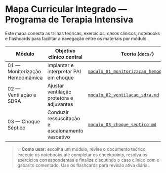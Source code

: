 # Mapa Curricular Integrado — Programa de Terapia Intensiva

Este mapa conecta as trilhas teóricas, exercícios, casos clínicos, notebooks e flashcards para facilitar a navegação entre os materiais por módulo.

| Módulo | Objetivo clínico central | Teoria (`docs/`) | Exercícios (`exercicios/`) | Casos clínicos (`casos-clinicos/`) | Notebooks (`notebooks/`) | Revisão (`flashcards/`) |
| --- | --- | --- | --- | --- | --- | --- |
| 01 — Monitorização Hemodinâmica | Implantar e interpretar PAI em choque | [`modulo_01_monitorizacao_hemodinamica.md`](./modulo_01_monitorizacao_hemodinamica.md) | Bloco 1 — Monitorização | [`caso_02_monitorizacao_invasiva.md`](../casos-clinicos/caso_02_monitorizacao_invasiva.md) | `01_monitorizacao_hemodinamica_invasiva.ipynb`<br>`21_casos_integrados_choque_sdra.ipynb` (checkpoint 1) | [Flashcards Módulo 01](../flashcards/flashcards_modulos_integrados.md#módulo-01-—-monitorização-hemodinâmica) |
| 02 — Ventilação e SDRA | Ajustar ventilação protetora e adjuvantes | [`modulo_02_ventilacao_sdra.md`](./modulo_02_ventilacao_sdra.md) | Bloco 2 — SDRA e VM | [`caso_03_sdra_refrataria.md`](../casos-clinicos/caso_03_sdra_refrataria.md) | `20_sdra.ipynb`<br>`21_casos_integrados_choque_sdra.ipynb` (checkpoint 2) | [Flashcards Módulo 02](../flashcards/flashcards_modulos_integrados.md#módulo-02-—-ventilação-mecânica-e-sdra) |
| 03 — Choque Séptico | Conduzir ressuscitação e escalonamento vasoativo | [`modulo_03_choque_septico.md`](./modulo_03_choque_septico.md) | Bloco 3 — Choque Séptico | [`caso_01_choque_septico.md`](../casos-clinicos/caso_01_choque_septico.md) | `21_casos_integrados_choque_sdra.ipynb` (checkpoint 3) | [Flashcards Módulo 03](../flashcards/flashcards_modulos_integrados.md#módulo-03-—-choque-séptico-e-ressuscitação) |

> 💡 **Como usar:** escolha um módulo, revise o documento teórico, execute os notebooks até completar os checkpoints, resolva os exercícios correspondentes e finalize discutindo o caso clínico com o gabarito comentado. Use os flashcards para revisão ativa diária.
